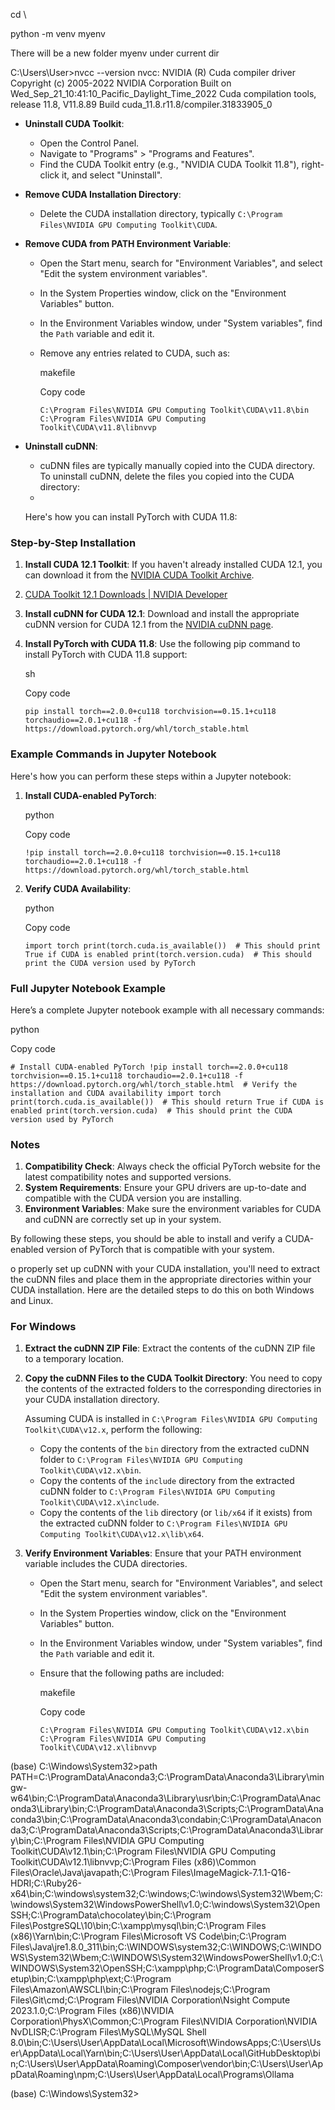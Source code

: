cd \

python -m venv myenv


There will be a new folder myenv under current dir

C:\Users\User>nvcc --version
nvcc: NVIDIA (R) Cuda compiler driver
Copyright (c) 2005-2022 NVIDIA Corporation
Built on Wed_Sep_21_10:41:10_Pacific_Daylight_Time_2022
Cuda compilation tools, release 11.8, V11.8.89
Build cuda_11.8.r11.8/compiler.31833905_0

- **Uninstall CUDA Toolkit**:
    
    - Open the Control Panel.
    - Navigate to "Programs" > "Programs and Features".
    - Find the CUDA Toolkit entry (e.g., "NVIDIA CUDA Toolkit 11.8"), right-click it, and select "Uninstall".
- **Remove CUDA Installation Directory**:
    
    - Delete the CUDA installation directory, typically `C:\Program Files\NVIDIA GPU Computing Toolkit\CUDA`.
- **Remove CUDA from PATH Environment Variable**:
    
    - Open the Start menu, search for "Environment Variables", and select "Edit the system environment variables".
    - In the System Properties window, click on the "Environment Variables" button.
    - In the Environment Variables window, under "System variables", find the `Path` variable and edit it.
    - Remove any entries related to CUDA, such as:
        
        makefile
        
        Copy code
        
        `C:\Program Files\NVIDIA GPU Computing Toolkit\CUDA\v11.8\bin C:\Program Files\NVIDIA GPU Computing Toolkit\CUDA\v11.8\libnvvp`
        
- **Uninstall cuDNN**:
    
    - cuDNN files are typically manually copied into the CUDA directory. To uninstall cuDNN, delete the files you copied into the CUDA directory:
    - 
	Here's how you can install PyTorch with CUDA 11.8:

### Step-by-Step Installation

1. **Install CUDA 12.1 Toolkit**: If you haven't already installed CUDA 12.1, you can download it from the [NVIDIA CUDA Toolkit Archive](https://developer.nvidia.com/cuda-11-8-0-download-archive).
2. 
    [CUDA Toolkit 12.1 Downloads | NVIDIA Developer](https://developer.nvidia.com/cuda-12-1-0-download-archive)
    
1. **Install cuDNN for CUDA 12.1**: Download and install the appropriate cuDNN version for CUDA 12.1 from the [NVIDIA cuDNN page](https://developer.nvidia.com/rdp/cudnn-archive).
    
3. **Install PyTorch with CUDA 11.8**: Use the following pip command to install PyTorch with CUDA 11.8 support:
    
    sh
    
    Copy code
    
    `pip install torch==2.0.0+cu118 torchvision==0.15.1+cu118 torchaudio==2.0.1+cu118 -f https://download.pytorch.org/whl/torch_stable.html`
    

### Example Commands in Jupyter Notebook

Here's how you can perform these steps within a Jupyter notebook:

1. **Install CUDA-enabled PyTorch**:
    
    python
    
    Copy code
    
    `!pip install torch==2.0.0+cu118 torchvision==0.15.1+cu118 torchaudio==2.0.1+cu118 -f https://download.pytorch.org/whl/torch_stable.html`
    
2. **Verify CUDA Availability**:
    
    python
    
    Copy code
    
    `import torch print(torch.cuda.is_available())  # This should print True if CUDA is enabled print(torch.version.cuda)  # This should print the CUDA version used by PyTorch`
    

### Full Jupyter Notebook Example

Here’s a complete Jupyter notebook example with all necessary commands:

python

Copy code

`# Install CUDA-enabled PyTorch !pip install torch==2.0.0+cu118 torchvision==0.15.1+cu118 torchaudio==2.0.1+cu118 -f https://download.pytorch.org/whl/torch_stable.html  # Verify the installation and CUDA availability import torch print(torch.cuda.is_available())  # This should return True if CUDA is enabled print(torch.version.cuda)  # This should print the CUDA version used by PyTorch`

### Notes

1. **Compatibility Check**: Always check the official PyTorch website for the latest compatibility notes and supported versions.
2. **System Requirements**: Ensure your GPU drivers are up-to-date and compatible with the CUDA version you are installing.
3. **Environment Variables**: Make sure the environment variables for CUDA and cuDNN are correctly set up in your system.

By following these steps, you should be able to install and verify a CUDA-enabled version of PyTorch that is compatible with your system.

o properly set up cuDNN with your CUDA installation, you'll need to extract the cuDNN files and place them in the appropriate directories within your CUDA installation. Here are the detailed steps to do this on both Windows and Linux.

### For Windows

1. **Extract the cuDNN ZIP File**: Extract the contents of the cuDNN ZIP file to a temporary location.
    
2. **Copy the cuDNN Files to the CUDA Toolkit Directory**: You need to copy the contents of the extracted folders to the corresponding directories in your CUDA installation directory.
    
    Assuming CUDA is installed in `C:\Program Files\NVIDIA GPU Computing Toolkit\CUDA\v12.x`, perform the following:
    
    - Copy the contents of the `bin` directory from the extracted cuDNN folder to `C:\Program Files\NVIDIA GPU Computing Toolkit\CUDA\v12.x\bin`.
    - Copy the contents of the `include` directory from the extracted cuDNN folder to `C:\Program Files\NVIDIA GPU Computing Toolkit\CUDA\v12.x\include`.
    - Copy the contents of the `lib` directory (or `lib/x64` if it exists) from the extracted cuDNN folder to `C:\Program Files\NVIDIA GPU Computing Toolkit\CUDA\v12.x\lib\x64`.
3. **Verify Environment Variables**: Ensure that your PATH environment variable includes the CUDA directories.
    
    - Open the Start menu, search for "Environment Variables", and select "Edit the system environment variables".
    - In the System Properties window, click on the "Environment Variables" button.
    - In the Environment Variables window, under "System variables", find the `Path` variable and edit it.
    - Ensure that the following paths are included:
        
        makefile
        
        Copy code
        
        `C:\Program Files\NVIDIA GPU Computing Toolkit\CUDA\v12.x\bin C:\Program Files\NVIDIA GPU Computing Toolkit\CUDA\v12.x\libnvvp`



(base) C:\Windows\System32>path
PATH=C:\ProgramData\Anaconda3;C:\ProgramData\Anaconda3\Library\mingw-w64\bin;C:\ProgramData\Anaconda3\Library\usr\bin;C:\ProgramData\Anaconda3\Library\bin;C:\ProgramData\Anaconda3\Scripts;C:\ProgramData\Anaconda3\bin;C:\ProgramData\Anaconda3\condabin;C:\ProgramData\Anaconda3;C:\ProgramData\Anaconda3\Scripts;C:\ProgramData\Anaconda3\Library\bin;C:\Program Files\NVIDIA GPU Computing Toolkit\CUDA\v12.1\bin;C:\Program Files\NVIDIA GPU Computing Toolkit\CUDA\v12.1\libnvvp;C:\Program Files (x86)\Common Files\Oracle\Java\javapath;C:\Program Files\ImageMagick-7.1.1-Q16-HDRI;C:\Ruby26-x64\bin;C:\windows\system32;C:\windows;C:\windows\System32\Wbem;C:\windows\System32\WindowsPowerShell\v1.0;C:\windows\System32\OpenSSH;C:\ProgramData\chocolatey\bin;C:\Program Files\PostgreSQL\10\bin;C:\xampp\mysql\bin;C:\Program Files (x86)\Yarn\bin;C:\Program Files\Microsoft VS Code\bin;C:\Program Files\Java\jre1.8.0_311\bin;C:\WINDOWS\system32;C:\WINDOWS;C:\WINDOWS\System32\Wbem;C:\WINDOWS\System32\WindowsPowerShell\v1.0;C:\WINDOWS\System32\OpenSSH;C:\xampp\php;C:\ProgramData\ComposerSetup\bin;C:\xampp\php\ext;C:\Program Files\Amazon\AWSCLI\bin;C:\Program Files\nodejs;C:\Program Files\Git\cmd;C:\Program Files\NVIDIA Corporation\Nsight Compute 2023.1.0;C:\Program Files (x86)\NVIDIA Corporation\PhysX\Common;C:\Program Files\NVIDIA Corporation\NVIDIA NvDLISR;C:\Program Files\MySQL\MySQL Shell 8.0\bin;C:\Users\User\AppData\Local\Microsoft\WindowsApps;C:\Users\User\AppData\Local\Yarn\bin;C:\Users\User\AppData\Local\GitHubDesktop\bin;C:\Users\User\AppData\Roaming\Composer\vendor\bin;C:\Users\User\AppData\Roaming\npm;C:\Users\User\AppData\Local\Programs\Ollama

(base) C:\Windows\System32>
